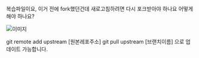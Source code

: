 복습파일이요, 이거 전에 fork했던건데 새로고침하려면 다시 포크받아야 하나요 어떻게 해야 하나요?

![이미지](https://media.discordapp.net/attachments/994889550335848458/1009685719138193420/unknown.png?width=250&height=375)

 

git remote add upstream [원본레포주소]
git pull upstream [브랜치이름]
으로 업데이트 가능합니다.
